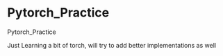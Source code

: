 # Pytorch_Practice
Pytorch_Practice

Just Learning a bit of torch, will try to add better implementations as well
